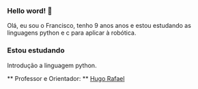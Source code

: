 ### Hello word! 👋

Olá, eu sou o Francisco, tenho 9 anos anos e estou estudando as linguagens python e c para aplicar à robótica.

### Estou estudando

Introdução a linguagem python.

** Professor e Orientador: ** [Hugo Rafael](https://github.com/hgrafa)

<!--
**francisco-robot/francisco-robot** is a ✨ _special_ ✨ repository because its `README.md` (this file) appears on your GitHub profile.

Here are some ideas to get you started:

- 🔭 I’m currently working on ...
- 🌱 I’m currently learning ...
- 👯 I’m looking to collaborate on ...
- 🤔 I’m looking for help with ...
- 💬 Ask me about ...
- 📫 How to reach me: ...
- 😄 Pronouns: ...
- ⚡ Fun fact: ...
-->
